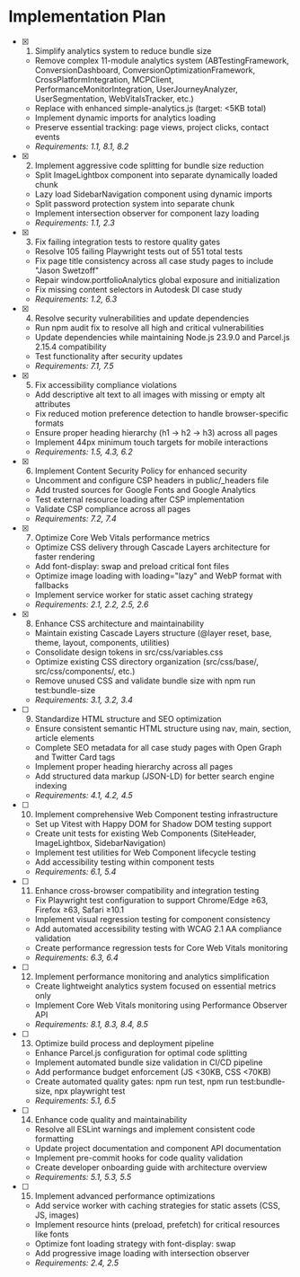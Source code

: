 # Implementation Plan

- [x] 1. Simplify analytics system to reduce bundle size
  - Remove complex 11-module analytics system (ABTestingFramework, ConversionDashboard, ConversionOptimizationFramework, CrossPlatformIntegration, MCPClient, PerformanceMonitorIntegration, UserJourneyAnalyzer, UserSegmentation, WebVitalsTracker, etc.)
  - Replace with enhanced simple-analytics.js (target: <5KB total)
  - Implement dynamic imports for analytics loading
  - Preserve essential tracking: page views, project clicks, contact events
  - _Requirements: 1.1, 8.1, 8.2_

- [x] 2. Implement aggressive code splitting for bundle size reduction
  - Split ImageLightbox component into separate dynamically loaded chunk
  - Lazy load SidebarNavigation component using dynamic imports
  - Split password protection system into separate chunk
  - Implement intersection observer for component lazy loading
  - _Requirements: 1.1, 2.3_

- [x] 3. Fix failing integration tests to restore quality gates
  - Resolve 105 failing Playwright tests out of 551 total tests
  - Fix page title consistency across all case study pages to include "Jason Swetzoff"
  - Repair window.portfolioAnalytics global exposure and initialization
  - Fix missing content selectors in Autodesk DI case study
  - _Requirements: 1.2, 6.3_

- [x] 4. Resolve security vulnerabilities and update dependencies
  - Run npm audit fix to resolve all high and critical vulnerabilities
  - Update dependencies while maintaining Node.js 23.9.0 and Parcel.js 2.15.4 compatibility
  - Test functionality after security updates
  - _Requirements: 7.1, 7.5_

- [x] 5. Fix accessibility compliance violations
  - Add descriptive alt text to all images with missing or empty alt attributes
  - Fix reduced motion preference detection to handle browser-specific formats
  - Ensure proper heading hierarchy (h1 → h2 → h3) across all pages
  - Implement 44px minimum touch targets for mobile interactions
  - _Requirements: 1.5, 4.3, 6.2_

- [x] 6. Implement Content Security Policy for enhanced security
  - Uncomment and configure CSP headers in public/\_headers file
  - Add trusted sources for Google Fonts and Google Analytics
  - Test external resource loading after CSP implementation
  - Validate CSP compliance across all pages
  - _Requirements: 7.2, 7.4_

- [x] 7. Optimize Core Web Vitals performance metrics
  - Optimize CSS delivery through Cascade Layers architecture for faster rendering
  - Add font-display: swap and preload critical font files
  - Optimize image loading with loading="lazy" and WebP format with fallbacks
  - Implement service worker for static asset caching strategy
  - _Requirements: 2.1, 2.2, 2.5, 2.6_

- [x] 8. Enhance CSS architecture and maintainability
  - Maintain existing Cascade Layers structure (@layer reset, base, theme, layout, components, utilities)
  - Consolidate design tokens in src/css/variables.css
  - Optimize existing CSS directory organization (src/css/base/, src/css/components/, etc.)
  - Remove unused CSS and validate bundle size with npm run test:bundle-size
  - _Requirements: 3.1, 3.2, 3.4_

- [ ] 9. Standardize HTML structure and SEO optimization
  - Ensure consistent semantic HTML structure using nav, main, section, article elements
  - Complete SEO metadata for all case study pages with Open Graph and Twitter Card tags
  - Implement proper heading hierarchy across all pages
  - Add structured data markup (JSON-LD) for better search engine indexing
  - _Requirements: 4.1, 4.2, 4.5_

- [ ] 10. Implement comprehensive Web Component testing infrastructure
  - Set up Vitest with Happy DOM for Shadow DOM testing support
  - Create unit tests for existing Web Components (SiteHeader, ImageLightbox, SidebarNavigation)
  - Implement test utilities for Web Component lifecycle testing
  - Add accessibility testing within component tests
  - _Requirements: 6.1, 5.4_

- [ ] 11. Enhance cross-browser compatibility and integration testing
  - Fix Playwright test configuration to support Chrome/Edge ≥63, Firefox ≥63, Safari ≥10.1
  - Implement visual regression testing for component consistency
  - Add automated accessibility testing with WCAG 2.1 AA compliance validation
  - Create performance regression tests for Core Web Vitals monitoring
  - _Requirements: 6.3, 6.4_

- [ ] 12. Implement performance monitoring and analytics simplification
  - Create lightweight analytics system focused on essential metrics only
  - Implement Core Web Vitals monitoring using Performance Observer API
  - _Requirements: 8.1, 8.3, 8.4, 8.5_

- [ ] 13. Optimize build process and deployment pipeline
  - Enhance Parcel.js configuration for optimal code splitting
  - Implement automated bundle size validation in CI/CD pipeline
  - Add performance budget enforcement (JS <30KB, CSS <70KB)
  - Create automated quality gates: npm run test, npm run test:bundle-size, npx playwright test
  - _Requirements: 5.1, 6.5_

- [ ] 14. Enhance code quality and maintainability
  - Resolve all ESLint warnings and implement consistent code formatting
  - Update project documentation and component API documentation
  - Implement pre-commit hooks for code quality validation
  - Create developer onboarding guide with architecture overview
  - _Requirements: 5.1, 5.3, 5.5_

- [ ] 15. Implement advanced performance optimizations
  - Add service worker with caching strategies for static assets (CSS, JS, images)
  - Implement resource hints (preload, prefetch) for critical resources like fonts
  - Optimize font loading strategy with font-display: swap
  - Add progressive image loading with intersection observer
  - _Requirements: 2.4, 2.5_
